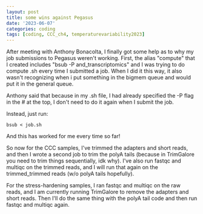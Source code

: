 ```yaml
---
layout: post
title: some wins against Pegasus
date: '2023-06-07'
categories: coding
tags: [coding, CCC_ch4, temperaturevariability2023]
---
```


After meeting with Anthony Bonacolta, I finally got some help as to why my job submissions to Pegasus weren't working. First, the alias "compute" that I created includes "bsub -P and_transcriptomics" and I was trying to do compute .sh every time I submitted a job. When I did it this way, it also wasn't recognizing when i put something in the bigmem queue and would put it in the general queue. 

Anthony said that because in my .sh file, I had already specified the -P flag in the # at the top, I don't need to do it again when I submit the job.

Instead, just run:
```{bash}
bsub < job.sh
```
And this has worked for me every time so far! 

So now for the CCC samples, I've trimmed the adapters and short reads, and then I wrote a second job to trim the polyA tails (because in TrimGalore you need to trim things sequentially, idk why). I've also run fastqc and multiqc on the trimmed reads, and I will run that again on the trimmed_trimmed reads (w/o polyA tails hopefully).

For the stress-hardening samples, I ran fastqc and multiqc on the raw reads, and I am currently running TrimGalore to remove the adapters and short reads. Then I'll do the same thing with the polyA tail code and then run fastqc and multiqc again. 
